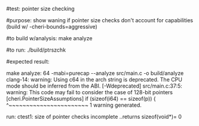 #test:  pointer size checking  

#purpose:  show waning if pointer size checks don't account for capabilities (build w/ -cheri-bounds=aggressive)


#to build w/analysis:
make analyze

#to run:
./build/ptrszchk

#expected result:

make analyze:
64 -mabi=purecap --analyze  src/main.c -o build/analyze
clang-14: warning: Using c64 in the arch string is deprecated. The CPU mode should be inferred from the ABI. [-Wdeprecated]
src/main.c:37:5: warning: This code may fail to consider the case of 128-bit pointers [cheri.PointerSizeAssumptions]
if (sizeof(i64) == sizeof(p)) {
    ^~~~~~~~~~~~~~~~~~~~~~~~
1 warning generated.

run:
ctest1: size of pointer checks incomplete
 ..returns sizeof(void*)= 0






